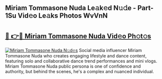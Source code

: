 ## Miriam Tommasone Nuda Le𝚊k𝚎d N𝚞𝚍e - Part-1Su Vid𝚎o Le𝚊ks Photos WvVnN

# <h2><a href="http://fbf5qr5.evod.top/?m=Miriam+Tommasone+Nuda">🔗 👉🔴 Miriam Tommasone Nuda Vid𝚎o Ph𝚘t𝚘s</a></h2>

[![Miriam Tommasone Nuda N𝚞d𝚎s](https://i.imgur.com/8V9OHl7.gif)](http://fbf5qr5.evod.top/?m=Miriam+Tommasone+Nuda)
Social media influencer Miriam Tommasone Nuda who creates engaging lifestyle and dance content, featuring solo and collaborative dance trend performances and mini vlogs. Miriam Tommasone Nuda public persona is one of confidence and authority, but behind the scenes, he's a complex and nuanced individual. 
